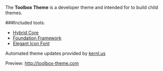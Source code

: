 The **Toolbox Theme** is a developer theme and intended for to build child themes.

###Included tools:
* [Hybrid Core](http://themehybrid.com/hybrid-core)
* [Foundation Framework](http://foundation.zurb.com)
* [Elegant Icon Font](https://www.elegantthemes.com/blog/resources/elegant-icon-font)

Automated theme updates provided by [kernl.us](https://kernl.us)

Preview: http://toolbox-theme.com

